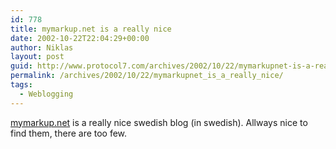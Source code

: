 ```yaml
---
id: 778
title: mymarkup.net is a really nice
date: 2002-10-22T22:04:29+00:00
author: Niklas
layout: post
guid: http://www.protocol7.com/archives/2002/10/22/mymarkupnet-is-a-really-nice/
permalink: /archives/2002/10/22/mymarkupnet_is_a_really_nice/
tags:
  - Weblogging
---
```

<div class='microid-1bf67b4e00eae3f58c3c51b14d9bebd857446d2e'>
  <p>
    <a href="http://mymarkup.net/blog/archives/000575.html#000575">mymarkup.net</a> is a really nice swedish blog (in swedish). Allways nice to find them, there are too few.
  </p>
</div>